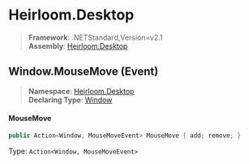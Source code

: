 # Heirloom.Desktop

> **Framework**: .NETStandard,Version=v2.1  
> **Assembly**: [Heirloom.Desktop][0]

## Window.MouseMove (Event)

> **Namespace**: [Heirloom.Desktop][0]  
> **Declaring Type**: [Window][1]

#### MouseMove

```cs
public Action<Window, MouseMoveEvent> MouseMove { add; remove; }
```

Type: `Action<Window, MouseMoveEvent>`

[0]: ../../../Heirloom.Desktop.md
[1]: ../Window.md
